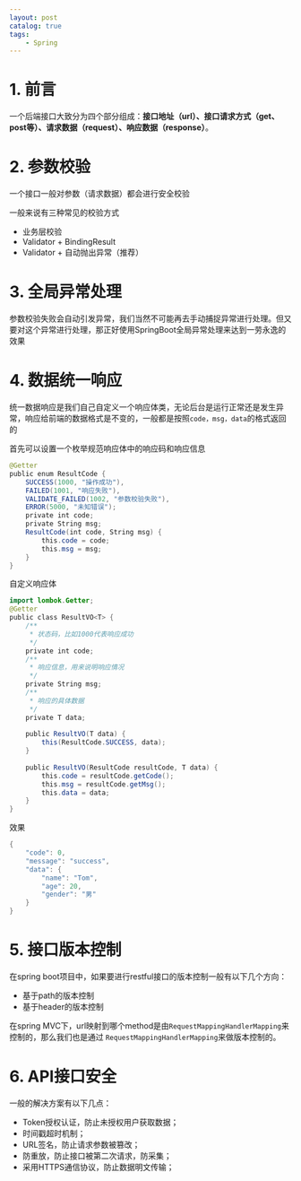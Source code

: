 ```yaml
---
layout: post   	
catalog: true 	
tags:
    - Spring
---
```




# 1. 前言

一个后端接口大致分为四个部分组成：**接口地址（url）、接口请求方式（get、post等）、请求数据（request）、响应数据（response）**。

# 2. 参数校验

一个接口一般对参数（请求数据）都会进行安全校验

一般来说有三种常见的校验方式

- 业务层校验
- Validator + BindingResult
- Validator + 自动抛出异常（推荐）
# 3. 全局异常处理

参数校验失败会自动引发异常，我们当然不可能再去手动捕捉异常进行处理。但又要对这个异常进行处理，那正好使用SpringBoot全局异常处理来达到一劳永逸的效果

# 4. 数据统一响应

统一数据响应是我们自己自定义一个响应体类，无论后台是运行正常还是发生异常，响应给前端的数据格式是不变的，一般都是按照`code，msg，data`的格式返回的

首先可以设置一个枚举规范响应体中的响应码和响应信息

```java
@Getter
public enum ResultCode {
    SUCCESS(1000, "操作成功"),
    FAILED(1001, "响应失败"),
    VALIDATE_FAILED(1002, "参数校验失败"),
    ERROR(5000, "未知错误");
    private int code;
    private String msg;
    ResultCode(int code, String msg) {
        this.code = code;
        this.msg = msg;
    }
}
```
自定义响应体

```java
import lombok.Getter;
@Getter
public class ResultVO<T> {
    /**
     * 状态码，比如1000代表响应成功
     */
    private int code;
    /**
     * 响应信息，用来说明响应情况
     */
    private String msg;
    /**
     * 响应的具体数据
     */
    private T data;        
    
    public ResultVO(T data) {
        this(ResultCode.SUCCESS, data);
    }    
    
    public ResultVO(ResultCode resultCode, T data) {
        this.code = resultCode.getCode();
        this.msg = resultCode.getMsg();
        this.data = data;
    }
}
```

效果
```java
{  
    "code": 0,  
    "message": "success",  
    "data": {  
        "name": "Tom",  
        "age": 20,  
        "gender": "男"  
    }  
}
```

# 5. 接口版本控制

在spring boot项目中，如果要进行restful接口的版本控制一般有以下几个方向：

- 基于path的版本控制
- 基于header的版本控制

在spring MVC下，url映射到哪个method是由`RequestMappingHandlerMapping`来控制的，那么我们也是通过 `RequestMappingHandlerMapping`来做版本控制的。

# 6. API接口安全

一般的解决方案有以下几点：

- Token授权认证，防止未授权用户获取数据；
- 时间戳超时机制；
- URL签名，防止请求参数被篡改；
- 防重放，防止接口被第二次请求，防采集；
- 采用HTTPS通信协议，防止数据明文传输；